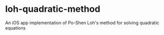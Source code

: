 # loh-quadratic-method
An iOS app implementation of Po-Shen Loh's method for solving quadratic equations
